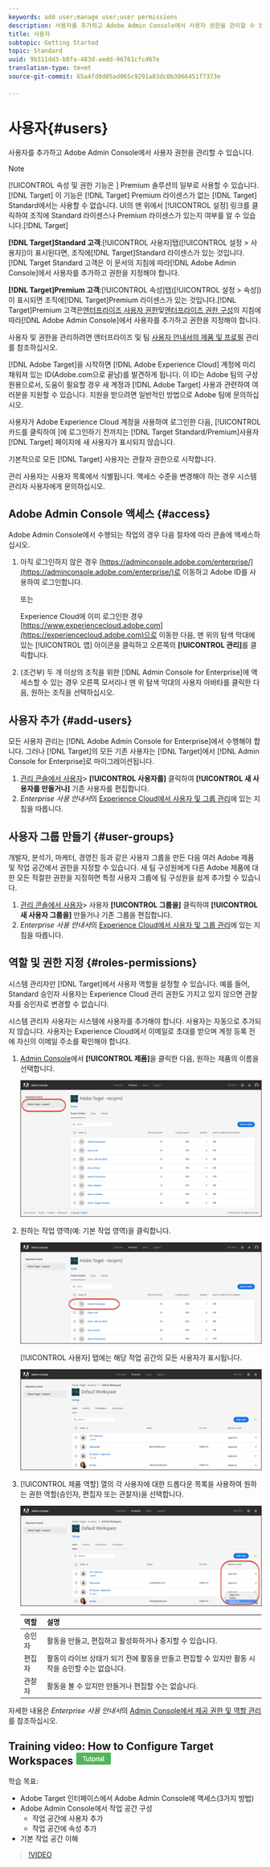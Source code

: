 ```yaml
---
keywords: add user;manage user;user permissions
description: 사용자를 추가하고 Adobe Admin Console에서 사용자 권한을 관리할 수 있습니다.
title: 사용자
subtopic: Getting Started
topic: Standard
uuid: 9b311dd3-b8fa-483d-aedd-96761cfcd67e
translation-type: tm+mt
source-git-commit: 65a4fd0d05ad065c9291a83dc0b3066451f7373e

---
```



# 사용자{#users}

사용자를 추가하고 Adobe Admin Console에서 사용자 권한을 관리할 수 있습니다.

>[!NOTE]
>
>[!UICONTROL 속성 및 권한 기능은 ] Premium 솔루션의 일부로 사용할 수 있습니다. [!DNL Target] 이 기능은 [!DNL Target] Premium 라이센스가 없는 [!DNL Target] Standard에서는 사용할 수 없습니다.
> UI의 맨 위에서 [!UICONTROL 설정] 링크를 클릭하여 조직에 Standard 라이센스나 Premium 라이센스가 있는지 여부를 알 수 있습니다.[!DNL Target]
>
>**[!DNL Target]Standard 고객&#x200B;**:[!UICONTROL 사용자]탭([!UICONTROL 설정 > 사용자])이 표시된다면, 조직에[!DNL Target]Standard 라이센스가 있는 것입니다. [!DNL Target Standard 고객은 이 문서의 지침에 따라[!DNL Adobe Admin Console]에서 사용자를 추가하고 권한을 지정해야 합니다.
>
>**[!DNL Target]Premium 고객&#x200B;**:[!UICONTROL 속성]탭([!UICONTROL 설정 > 속성])이 표시되면 조직에[!DNL Target]Premium 라이센스가 있는 것입니다.[!DNL Target]Premium 고객은[엔터프라이즈 사용자 권한](/help/administrating-target/c-user-management/property-channel/property-channel.md)및[엔터프라이즈 권한 구성](/help/administrating-target/c-user-management/property-channel/properties-overview.md)의 지침에 따라[!DNL Adobe Admin Console]에서 사용자를 추가하고 권한을 지정해야 합니다.

사용자 및 권한을 관리하려면 엔터프라이즈 및 팀 [사용자 안내서의 제품 및 프로필](https://helpx.adobe.com/enterprise/using/manage-products-and-profiles.html) 관리를 참조하십시오.

[!DNL Adobe Target]을 시작하면 [!DNL Adobe Experience Cloud] 계정에 미리 채워져 있는 ID(Adobe.com으로 끝남)를 발견하게 됩니다. 이 ID는 Adobe 팀의 구성원용으로서, 도움이 필요할 경우 새 계정과 [!DNL Adobe Target] 사용과 관련하여 여러분을 지원할 수 있습니다. 지원을 받으려면 일반적인 방법으로 Adobe 팀에 문의하십시오.

사용자가 Adobe Experience Cloud 계정을 사용하여 로그인한 다음, [!UICONTROL  카드를 클릭하여 ]에 로그인하기 전까지는 [!DNL Target Standard/Premium]사용자[!DNL Target] 페이지에 새 사용자가 표시되지 않습니다.

기본적으로 모든 [!DNL Target] 사용자는 관찰자 권한으로 시작합니다.

관리 사용자는 사용자 목록에서 식별됩니다. 액세스 수준을 변경해야 하는 경우 시스템 관리자 사용자에게 문의하십시오.

## Adobe Admin Console 액세스 {#access}

Adobe Admin Console에서 수행되는 작업의 경우 다음 절차에 따라 콘솔에 액세스하십시오.

1. 아직 로그인하지 않은 경우 [https://adminconsole.adobe.com/enterprise/](https://adminconsole.adobe.com/enterprise/)로 이동하고 Adobe ID를 사용하여 로그인합니다.

   또는

   Experience Cloud에 이미 로그인한 경우 [https://www.experiencecloud.adobe.com](https://experiencecloud.adobe.com)으로 이동한 다음, 맨 위의 탐색 막대에 있는 [!UICONTROL 앱] 아이콘을 클릭하고 오른쪽의 **[!UICONTROL 관리]**&#x200B;를 클릭합니다.

1. (조건부) 두 개 이상의 조직을 위한 [!DNL Admin Console for Enterprise]에 액세스할 수 있는 경우 오른쪽 모서리나 맨 위 탐색 막대의 사용자 아바타를 클릭한 다음, 원하는 조직을 선택하십시오.

## 사용자 추가 {#add-users}

모든 사용자 관리는 [!DNL Adobe Admin Console for Enterprise]에서 수행해야 합니다. 그러나 [!DNL Target]의 모든 기존 사용자는 [!DNL Target]에서 [!DNL Admin Console for Enterprise]로 마이그레이션됩니다.

1. [관리 콘솔에서 사용자](../../../administrating-target/c-user-management/c-user-management/user-management.md#section_79796E0227D048F59BAE0AB02E544EBE)> **[!UICONTROL 사용자를]** 클릭하여 **[!UICONTROL 새 사용자를 만들거나]** 기존 사용자를 편집합니다.
1. *Enterprise 사용 안내서*&#x200B;의 [Experience Cloud에서 사용자 및 그룹 관리](https://helpx.adobe.com/enterprise/help/users.html)에 있는 지침을 따릅니다.

## 사용자 그룹 만들기 {#user-groups}

개발자, 분석가, 마케터, 경영진 등과 같은 사용자 그룹을 만든 다음 여러 Adobe 제품 및 작업 공간에서 권한을 지정할 수 있습니다. 새 팀 구성원에게 다른 Adobe 제품에 대한 모든 적절한 권한을 지정하면 특정 사용자 그룹에 팀 구성원을 쉽게 추가할 수 있습니다.

1. [관리 콘솔에서 사용자](../../../administrating-target/c-user-management/c-user-management/user-management.md#section_79796E0227D048F59BAE0AB02E544EBE)> 사용자 **[!UICONTROL 그룹을]** 클릭하여 **[!UICONTROL 새 사용자 그룹을]** 만들거나 기존 그룹을 편집합니다.
1. *Enterprise 사용 안내서*&#x200B;의 [Experience Cloud에서 사용자 및 그룹 관리](https://helpx.adobe.com/enterprise/help/users.html)에 있는 지침을 따릅니다.

## 역할 및 권한 지정 {#roles-permissions}

시스템 관리자만 [!DNL Target]에서 사용자 역할을 설정할 수 있습니다. 예를 들어, Standard 승인자 사용자는 Experience Cloud 관리 권한도 가지고 있지 않으면 관찰자를 승인자로 변경할 수 없습니다.

시스템 관리자 사용자는 시스템에 사용자를 추가해야 합니다. 사용자는 자동으로 추가되지 않습니다. 사용자는 Experience Cloud에서 이메일로 초대를 받으며 계정 등록 전에 자신의 이메일 주소를 확인해야 합니다.

1. [Admin Console](../../../administrating-target/c-user-management/c-user-management/user-management.md#section_79796E0227D048F59BAE0AB02E544EBE)에서 **[!UICONTROL 제품]**&#x200B;을 클릭한 다음, 원하는 제품의 이름을 선택합니다.

   ![제품 탭](/help/administrating-target/c-user-management/c-user-management/assets/workspace-new.png)

1. 원하는 작업 영역(예: 기본 작업 영역)을 클릭합니다.

   ![기본 작업 공간](/help/administrating-target/c-user-management/c-user-management/assets/default-workspace.png)

   [!UICONTROL 사용자] 탭에는 해당 작업 공간의 모든 사용자가 표시됩니다.

   ![구성 사용자](/help/administrating-target/c-user-management/c-user-management/assets/configuration_users-new.png)

1. [!UICONTROL 제품 역할] 열의 각 사용자에 대한 드롭다운 목록을 사용하여 원하는 권한 역할(승인자, 편집자 또는 관찰자)을 선택합니다.

   ![제품 역할 드롭다운 목록](/help/administrating-target/c-user-management/c-user-management/assets/product-role.png)

   | 역할 | 설명 |
   |--- |--- |
   | 승인자 | 활동을 만들고, 편집하고 활성화하거나 중지할 수 있습니다. |
   | 편집자 | 활동이 라이브 상태가 되기 전에 활동을 만들고 편집할 수 있지만 활동 시작을 승인할 수는 없습니다. |
   | 관찰자 | 활동을 볼 수 있지만 만들거나 편집할 수는 없습니다. |

자세한 내용은 *Enterprise 사용 안내서*&#x200B;의 [Admin Console에서 제공 권한 및 역할 관리](https://helpx.adobe.com/enterprise/help/manage-permissions-and-roles.html)를 참조하십시오.

## Training video: How to Configure Target Workspaces ![Tutorial badge](/help/assets/tutorial.png)

학습 목표:

* Adobe Target 인터페이스에서 Adobe Admin Console에 액세스(3가지 방법)
* Adobe Admin Console에서 작업 공간 구성
   * 작업 공간에 사용자 추가
   * 작업 공간에 속성 추가
* 기본 작업 공간 이해

>[!VIDEO](https://video.tv.adobe.com/v/19463/)
